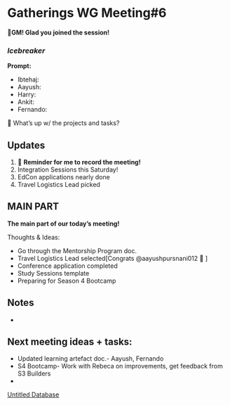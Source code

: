 # Gatherings WG Meeting#6

🌱**GM! Glad you joined the session!** 

### *Icebreaker*

**Prompt:** 

- Ibtehaj:
- Aayush:
- Harry:
- Ankit:
- Fernando:

<aside>
📢 What’s up w/ the projects and tasks?

## Updates

1. 🔴 **Reminder for me to record the meeting!**
2. Integration Sessions this Saturday!
3. EdCon applications nearly done
4. Travel Logistics Lead picked
</aside>

## MAIN PART

**The main part of our today’s meeting!** 

Thoughts & Ideas:

- Go through the Mentorship Program doc.
- Travel Logistics Lead selected[Congrats @aayushpursnani012 🎉 ]
- Conference application completed
- Study Sessions template
- Preparing for Season 4 Bootcamp

## Notes

- 

## **Next meeting ideas + tasks:**

- Updated learning artefact doc.- Aayush, Fernando
- S4 Bootcamp- Work with Rebeca on improvements, get feedback from S3 Builders
- 

[Untitled Database](Gatherings%20WG%20Meeting#6%20b0f3187e4c7c4f02b052855aa6b0bf4d/Untitled%20Database%20922c268489a947f8a50ffbd091e5d305.csv)